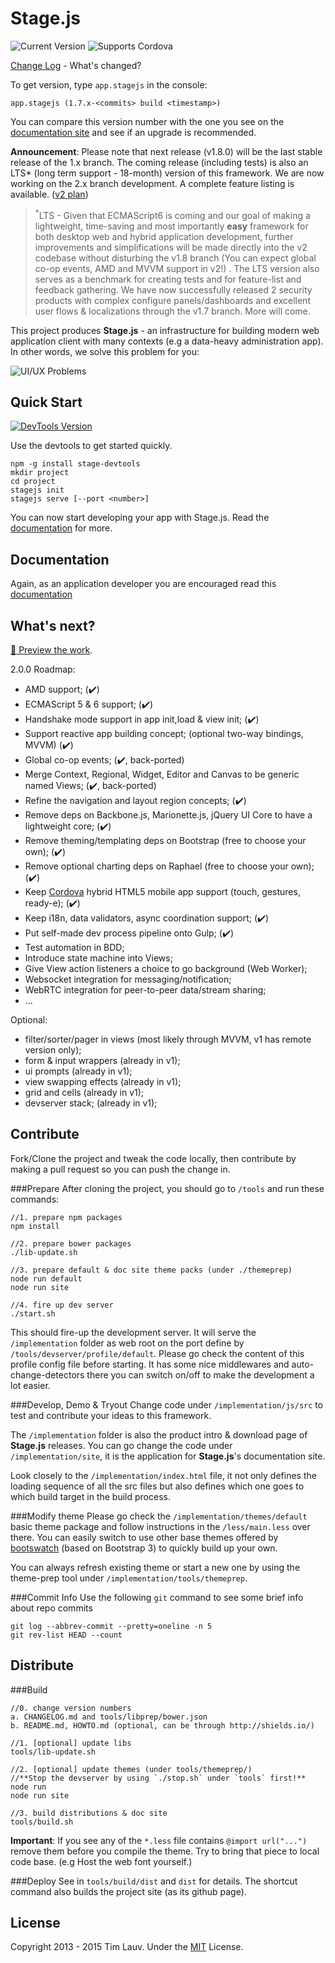 Stage.js
===================
<img src="http://img.shields.io/bower/v/stage.js.svg?style=flat" alt="Current Version"></img> <img src="http://img.shields.io/badge/supports-Cordova-3B4854.svg?style=flat" alt="Supports Cordova"></img>

[Change Log](CHANGELOG.md) - What's changed?

To get version, type `app.stagejs` in the console:
```
app.stagejs (1.7.x-<commits> build <timestamp>)
```
You can compare this version number with the one you see on the [documentation site](http://bluekvirus.github.io/Stage.js/#navigate/Document) and see if an upgrade is recommended.

**Announcement**: Please note that next release (v1.8.0) will be the last stable release of the 1.x branch. The coming release (including tests) is also an LTS* (long term support - 18-month) version of this framework. We are now working on the 2.x branch development. A complete feature listing is available. ([v2 plan](#whats-next))

> <sup>\*</sup>LTS - Given that ECMAScript6 is coming and our goal of making a lightweight, time-saving and most importantly **easy** framework for both desktop web and hybrid application development, further improvements and simplifications will be made directly into the v2 codebase without disturbing the v1.8 branch (You can expect global co-op events, AMD and MVVM support in v2!) . The LTS version also serves as a benchmark for creating tests and for feature-list and feedback gathering. We have now successfully released 2 security products with complex configure panels/dashboards and excellent user flows & localizations through the v1.7 branch. More will come. 

This project produces **Stage.js** - an infrastructure for building modern web application client with many contexts (e.g a data-heavy administration app). In other words, we solve this problem for you:

<img src="implementation/static/resource/default/diagram/Diagram-1.png" alt="UI/UX Problems" class="center-block"></img>


Quick Start
------------
<a href="https://www.npmjs.org/package/stage-devtools"><img src="http://img.shields.io/npm/v/stage-devtools.svg?style=flat-square" alt="DevTools Version"></img></a> 

Use the devtools to get started quickly.
```
npm -g install stage-devtools
mkdir project
cd project
stagejs init
stagejs serve [--port <number>]
```
You can now start developing your app with Stage.js. Read the [documentation](http://bluekvirus.github.io/Stage.js/#navigate/Document) for more.


Documentation
-------------
Again, as an application developer you are encouraged read this [documentation](http://bluekvirus.github.io/Stage.js/#navigate/Document)


What's next?
------------
[:crystal_ball: Preview the work](https://github.com/bluekvirus/skeleton-webui).

2.0.0 Roadmap:
* AMD support; (:heavy_check_mark:)
* ECMAScript 5 & 6 support; (:heavy_check_mark:)
* Handshake mode support in app init,load & view init; (:heavy_check_mark:)
* Support reactive app building concept; (optional two-way bindings, MVVM) (:heavy_check_mark:)
* Global co-op events; (:heavy_check_mark:, back-ported)
* Merge Context, Regional, Widget, Editor and Canvas to be generic named Views; (:heavy_check_mark:, back-ported)
* Refine the navigation and layout region concepts; (:heavy_check_mark:)
* Remove deps on Backbone.js, Marionette.js, jQuery UI Core to have a lightweight core; (:heavy_check_mark:)
* Remove theming/templating deps on Bootstrap (free to choose your own); (:heavy_check_mark:)
* Remove optional charting deps on Raphael (free to choose your own); (:heavy_check_mark:)
* Keep [Cordova](https://cordova.apache.org/) hybrid HTML5 mobile app support (touch, gestures, ready-e); (:heavy_check_mark:)
* Keep i18n, data validators, async coordination support; (:heavy_check_mark:) 
* Put self-made dev process pipeline onto Gulp; (:heavy_check_mark:)
* Test automation in BDD;
* Introduce state machine into Views;
* Give View action listeners a choice to go background (Web Worker);
* Websocket integration for messaging/notification;
* WebRTC integration for peer-to-peer data/stream sharing;
* ...

Optional:
* filter/sorter/pager in views (most likely through MVVM, v1 has remote version only);
* form & input wrappers (already in v1);
* ui prompts (already in v1);
* view swapping effects (already in v1);
* grid and cells (already in v1);
* devserver stack; (already in v1);


Contribute
----------
Fork/Clone the project and tweak the code locally, then contribute by making a pull request so you can push the change in.

###Prepare
After cloning the project, you should go to `/tools` and run these commands:
```
//1. prepare npm packages
npm install

//2. prepare bower packages
./lib-update.sh

//3. prepare default & doc site theme packs (under ./themeprep)
node run default
node run site

//4. fire up dev server
./start.sh
```
This should fire-up the development server. It will serve the `/implementation` folder as web root on the port define by `/tools/devserver/profile/default`. Please go check the content of this profile config file before starting. It has some nice middlewares and auto-change-detectors there you can switch on/off to make the development a lot easier.

###Develop, Demo & Tryout
Change code under `/implementation/js/src` to test and contribute your ideas to this framework.

The `/implementation` folder is also the product intro & download page of **Stage.js** releases. You can go change the code under `/implementation/site`, it is the application for **Stage.js**'s documentation site.

Look closely to the `/implementation/index.html` file, it not only defines the loading sequence of all the src files but also defines which one goes to which build target in the build process.

###Modify theme
Please go check the `/implementation/themes/default` basic theme package and follow instructions in the `/less/main.less` over there. You can easily switch to use other base themes offered by [bootswatch](http://bootswatch.com/) (based on Bootstrap 3) to quickly build up your own.

You can always refresh existing theme or start a new one by using the theme-prep tool under `/implementation/tools/themeprep`.

###Commit Info
Use the following `git` command to see some brief info about repo commits
```
git log --abbrev-commit --pretty=oneline -n 5
git rev-list HEAD --count
```


Distribute
----------
###Build
```
//0. change version numbers
a. CHANGELOG.md and tools/libprep/bower.json
b. README.md, HOWTO.md (optional, can be through http://shields.io/)

//1. [optional] update libs
tools/lib-update.sh

//2. [optional] update themes (under tools/themeprep/)
//**Stop the devserver by using `./stop.sh` under `tools` first!**
node run 
node run site

//3. build distributions & doc site
tools/build.sh
```
**Important**: If you see any of the `*.less` file contains `@import url("...")` remove them before you compile the theme. Try to bring that piece to local code base. (e.g Host the web font yourself.)

###Deploy
See in `tools/build/dist` and `dist` for details. The shortcut command also builds the project site (as its github page).


License
-------
Copyright 2013 - 2015 Tim Lauv. 
Under the [MIT](http://opensource.org/licenses/MIT) License.

